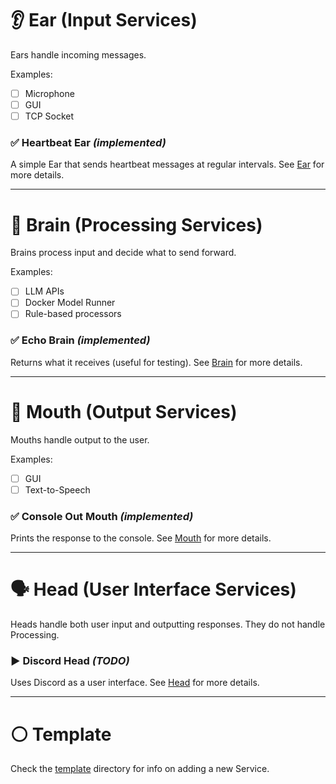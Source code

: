 # 👂 Ear (Input Services)

Ears handle incoming messages.

Examples:

- [ ] Microphone
- [ ] GUI
- [ ] TCP Socket

### ✅ Heartbeat Ear _(implemented)_

A simple Ear that sends heartbeat messages at regular intervals. See [Ear](./ear/README.md) for more details.

---

# 🧠 Brain (Processing Services)

Brains process input and decide what to send forward.

Examples:

- [ ] LLM APIs
- [ ] Docker Model Runner
- [ ] Rule-based processors

### ✅ Echo Brain _(implemented)_

Returns what it receives (useful for testing). See [Brain](./brain/README.md) for more details.

---

# 👄 Mouth (Output Services)

Mouths handle output to the user.

Examples:

- [ ] GUI
- [ ] Text-to-Speech

### ✅ Console Out Mouth _(implemented)_

Prints the response to the console. See [Mouth](./mouth/README.md) for more details.

--- 

# 🗣️ Head (User Interface Services)

Heads handle both user input and outputting responses. They do not handle Processing.

### ▶️ Discord Head _(TODO)_

Uses Discord as a user interface. See [Head](./head/README.md) for more details.

---

# ⚪ Template

Check the [template](template/README.md#steps) directory for info on adding a new Service.